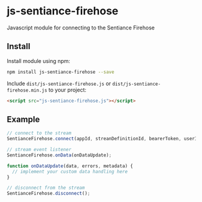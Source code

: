 # js-sentiance-firehose
Javascript module for connecting to the Sentiance Firehose

## Install
Install module using npm:
```bash
npm install js-sentiance-firehose --save
```

Include `dist/js-sentiance-firehose.js` or `dist/js-sentiance-firehose.min.js` to your project:
```html
<script src="js-sentiance-firehose.js"></script>
```

## Example
```javascript
// connect to the stream
SentianceFirehose.connect(appId, streanDefinitionId, bearerToken, userIds);

// stream event listener
SentianceFirehose.onData(onDataUpdate);

function onDataUpdate(data, errors, metadata) {
  // implement your custom data handling here
}

// disconnect from the stream
SentianceFirehose.disconnect();
```